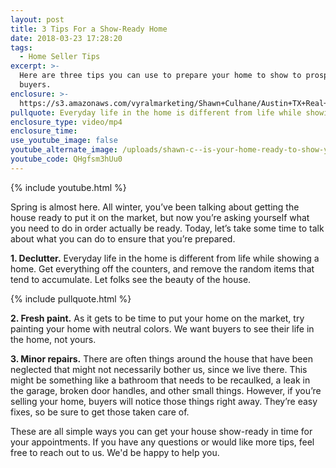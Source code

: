 ```yaml
---
layout: post
title: 3 Tips For a Show-Ready Home
date: 2018-03-23 17:28:20
tags:
  - Home Seller Tips
excerpt: >-
  Here are three tips you can use to prepare your home to show to prospective
  buyers.
enclosure: >-
  https://s3.amazonaws.com/vyralmarketing/Shawn+Culhane/Austin+TX+Real+Estate-+3+Things+to+Get+Home+Ready.mp4
pullquote: Everyday life in the home is different from life while showing a home.
enclosure_type: video/mp4
enclosure_time:
use_youtube_image: false
youtube_alternate_image: /uploads/shawn-c--is-your-home-ready-to-show-youtube.jpg
youtube_code: QHgfsm3hUu0
---
```


{% include youtube.html %}

Spring is almost here. All winter, you’ve been talking about getting the house ready to put it on the market, but now you’re asking yourself what you need to do in order actually be ready. Today, let’s take some time to talk about what you can do to ensure that you’re prepared.

**1. Declutter.** Everyday life in the home is different from life while showing a home. Get everything off the counters, and remove the random items that tend to accumulate. Let folks see the beauty of the house.

{% include pullquote.html %}

**2. Fresh paint.** As it gets to be time to put your home on the market, try painting your home with neutral colors. We want buyers to see their life in the home, not yours.

**3. Minor repairs.** There are often things around the house that have been neglected that might not necessarily bother us, since we live there. This might be something like a bathroom that needs to be recaulked, a leak in the garage, broken door handles, and other small things. However, if you’re selling your home, buyers will notice those things right away. They’re easy fixes, so be sure to get those taken care of.

These are all simple ways you can get your house show-ready in time for your appointments. If you have any questions or would like more tips, feel free to reach out to us. We'd be happy to help you.